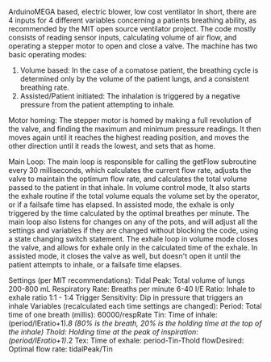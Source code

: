 ArduinoMEGA based, electric blower, low cost ventilator
In short, there are 4 inputs for 4 different variables concerning a patients breathing ability, as recommended by the MIT open source ventilator 
project. The code mostly consists of reading sensor inputs, calculating volume of air flow, and operating a stepper motor to open and close a valve. 
The machine has two basic operating modes:
1. Volume based: In the case of a comatose patient, the breathing cycle is determined only by the volume of the patient lungs, and a consistent 
breathing rate.
2. Assisted/Patient initiated: The inhalation is triggered by a negative pressure from the patient attempting to inhale.

Motor homing:
	The stepper motor is homed by making a full revolution of the valve, and finding the maximum and minimum pressure readings. It then moves 
again until it reaches the highest reading position, and moves the other direction until it reads the lowest, and sets that as home. 

Main Loop:
	The main loop is responsible for calling the getFlow subroutine every 30 milliseconds, which calculates the current flow rate, adjusts the 
valve to maintain the optimum flow rate, and calculates the total volume passed to the patient in that inhale. In volume control mode, It also 
starts the exhale routine if the total volume equals the volume set by the operator, or if a failsafe time has elapsed. In assisted mode, the exhale 
is only triggered by the time calculated by the optimal breathes per minute. The main loop also listens for changes on any of the pots, and will 
adjust all the settings and variables if they are changed without blocking the code, using a state changing switch statement. 
	The exhale loop in volume mode closes the valve, and allows for exhale only in the calculated time of the exhale. In assisted mode, it 
closes the valve as well, but doesn't open it until the patient attempts to inhale, or a failsafe time elapses.

Settings (per MIT recommendations):
	Tidal Peak: Total volume of lungs 200-800 mL
	Respiratory Rate: Breaths per minute 6-40
	I/E Ratio: Inhale to exhale ratio 1:1 - 1:4
	Trigger Sensitivity: Dip in pressure that triggers an inhale
Variables (recalculated each time settings are changed):
	Period: Total time of one breath (millis): 60000/respRate
	Tin: Time of inhale: (period/IEratio+1)*.8     (80% is the breath, 20% is the holding time at the top of the inhale)
	Thold: Holding time at the peak of inspiration: (period/IEratio+1)*.2
	Tex: Time of exhale: period-Tin-Thold
	flowDesired: Optimal flow rate: tidalPeak/Tin


